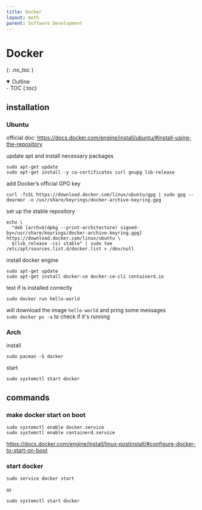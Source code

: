 ```yaml
---
title: Docker
layout: meth
parent: Software Development
---
```

# Docker
{: .no_toc }

<details open markdown="block">
  <summary>
    Outline
  </summary>
- TOC
{:toc}
</details>

## installation
### Ubuntu
official doc: <https://docs.docker.com/engine/install/ubuntu/#install-using-the-repository>

update apt and install necessary packages  
```
sudo apt-get update
sudo apt-get install -y ca-certificates curl gnupg lsb-release
```

add Docker’s official GPG key
```
curl -fsSL https://download.docker.com/linux/ubuntu/gpg | sudo gpg --dearmor -o /usr/share/keyrings/docker-archive-keyring.gpg
```

set up the stable repository
```
echo \
  "deb [arch=$(dpkg --print-architecture) signed-by=/usr/share/keyrings/docker-archive-keyring.gpg] https://download.docker.com/linux/ubuntu \
  $(lsb_release -cs) stable" | sudo tee /etc/apt/sources.list.d/docker.list > /dev/null
```

install docker engine  
```
sudo apt-get update
sudo apt-get install docker-ce docker-ce-cli containerd.io
```

test if is installed correctly  
```
sudo docker run hello-world
```
will download the image `hello-world` and pring some messages  
`sudo docker ps -a` to check if it's running

### Arch
install
```
sudo pacman -S docker
```

start
```
sudo systemctl start docker
```

## commands
### make docker start on boot
```
sudo systemctl enable docker.service
sudo systemctl enable containerd.service
```

<https://docs.docker.com/engine/install/linux-postinstall/#configure-docker-to-start-on-boot>

### start docker
```
sudo service docker start
```

or

```
sudo systemctl start docker
```
